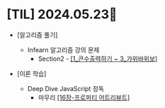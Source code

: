 # [TIL] 2024.05.23🐾

* [알고리즘 풀기]
    * Infearn 알고리즘 강의 문제 
        * Section2 - [[1_큰수출력하기 ~ 3_가위바위보]](https://github.com/SOOYEONIU/CodingTest/tree/main/Study/section2)

* [이론 학습]
    * Deep Dive JavaScript 정독
        * 마무리 [[16장-프로퍼티 어트리뷰트]](https://github.com/SOOYEONIU/TIL/blob/main/JavaScript/DeepDive/16.%ED%94%84%EB%A1%9C%ED%8D%BC%ED%8B%B0_%EC%96%B4%ED%8A%B8%EB%A6%AC%EB%B7%B0%ED%8A%B8.md)